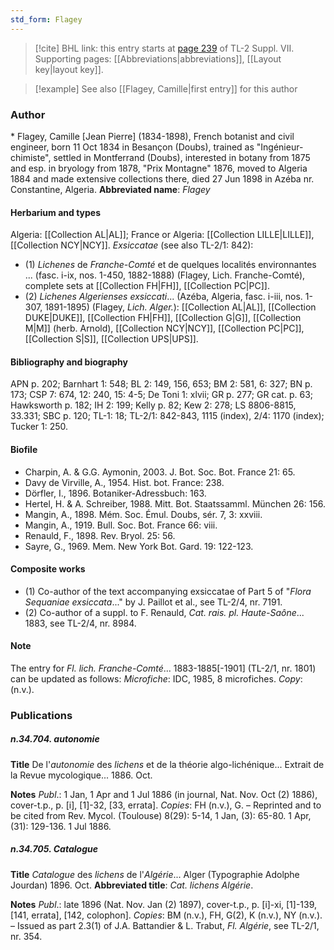 ```yaml
---
std_form: Flagey
---
```


> [!cite] BHL link: this entry starts at [page 239](https://www.biodiversitylibrary.org/page/33259743) of TL-2 Suppl. VII.
> Supporting pages: [[Abbreviations|abbreviations]], [[Layout key|layout key]].

> [!example] See also [[Flagey, Camille|first entry]] for this author

### Author

\* Flagey, Camille \[Jean Pierre\] (1834-1898), French botanist and civil engineer, born 11 Oct 1834 in Besançon (Doubs), trained as "Ingénieur-chimiste", settled in Montferrand (Doubs), interested in botany from 1875 and esp. in bryology from 1878, "Prix Montagne" 1876, moved to Algeria 1884 and made extensive collections there, died 27 Jun 1898 in Azéba nr. Constantine, Algeria. 
**Abbreviated name**: *Flagey*

#### Herbarium and types

Algeria: [[Collection AL|AL]]; France or Algeria: [[Collection LILLE|LILLE]], [[Collection NCY|NCY]].
*Exsiccatae* (see also TL-2/1: 842): 
- (1) *Lichenes* de *Franche-Comté* et de quelques localités environnantes ... (fasc. i-ix, nos. 1-450, 1882-1888) (Flagey, Lich. Franche-Comté), complete sets at [[Collection FH|FH]], [[Collection PC|PC]].
- (2) *Lichenes Algerienses exsiccati*... (Azéba, Algeria, fasc. i-iii, nos. 1-307, 1891-1895) (Flagey, *Lich. Alger.*): [[Collection AL|AL]], [[Collection DUKE|DUKE]], [[Collection FH|FH]], [[Collection G|G]], [[Collection M|M]] (herb. Arnold), [[Collection NCY|NCY]], [[Collection PC|PC]], [[Collection S|S]], [[Collection UPS|UPS]].

#### Bibliography and biography

APN p. 202; Barnhart 1: 548; BL 2: 149, 156, 653; BM 2: 581, 6: 327; BN p. 173; CSP 7: 674, 12: 240, 15: 4-5; De Toni 1: xlvii; GR p. 277; GR cat. p. 63; Hawksworth p. 182; IH 2: 199; Kelly p. 82; Kew 2: 278; LS 8806-8815, 33.331; SBC p. 120; TL-1: 18; TL-2/1: 842-843, 1115 (index), 2/4: 1170 (index); Tucker 1: 250.

#### Biofile

- Charpin, A. & G.G. Aymonin, 2003. J. Bot. Soc. Bot. France 21: 65.
- Davy de Virville, A., 1954. Hist. bot. France: 238.
- Dörfler, I., 1896. Botaniker-Adressbuch: 163.
- Hertel, H. & A. Schreiber, 1988. Mitt. Bot. Staatssamml. München 26: 156.
- Mangin, A., 1898. Mém. Soc. Émul. Doubs, sér. 7, 3: xxviii.
- Mangin, A., 1919. Bull. Soc. Bot. France 66: viii.
- Renauld, F., 1898. Rev. Bryol. 25: 56.
- Sayre, G., 1969. Mem. New York Bot. Gard. 19: 122-123.

#### Composite works

- (1) Co-author of the text accompanying exsiccatae of Part 5 of "*Flora Sequaniae exsiccata*..." by J. Paillot et al., see TL-2/4, nr. 7191.
- (2) Co-author of a suppl. to F. Renauld, *Cat. rais. pl. Haute-Saône*... 1883, see TL-2/4, nr. 8984.

#### Note

The entry for *Fl. lich. Franche-Comté*... 1883-1885\[-1901\] (TL-2/1, nr. 1801) can be updated as follows:
*Microfiche*: IDC, 1985, 8 microfiches. *Copy*: (n.v.).

### Publications

##### n.34.704. autonomie

**Title**
De l'*autonomie* des *lichens* et de la théorie algo-lichénique... Extrait de la Revue mycologique... 1886. Oct.

**Notes**
*Publ*.: 1 Jan, 1 Apr and 1 Jul 1886 (in journal, Nat. Nov. Oct (2) 1886), cover-t.p., p. \[i\], \[1\]-32, \[33, errata\]. *Copies*: FH (n.v.), G. – Reprinted and to be cited from Rev. Mycol. (Toulouse) 8(29): 5-14, 1 Jan, (3): 65-80. 1 Apr, (31): 129-136. 1 Jul 1886.

##### n.34.705. Catalogue

**Title**
*Catalogue* des *lichens* de l'*Algérie*... Alger (Typographie Adolphe Jourdan) 1896. Oct.
**Abbreviated title**: *Cat. lichens Algérie*.

**Notes**
*Publ*.: late 1896 (Nat. Nov. Jan (2) 1897), cover-t.p., p. \[i\]-xi, \[1\]-139, \[141, errata\], \[142, colophon\]. *Copies*: BM (n.v.), FH, G(2), K (n.v.), NY (n.v.). – Issued as part 2.3(1) of J.A. Battandier & L. Trabut, *Fl. Algérie*, see TL-2/1, nr. 354.

